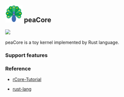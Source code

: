 ## <img src="docs/static/icon.png" width="55"> peaCore

![](https://img.shields.io/badge/language-Rust-brightgreen)

peaCore is a toy kernel implemented by Rust language.

### Support features

### Reference

- [rCore-Tutorial](https://rcore-os.cn/rCore-Tutorial-Book-v3/index.html)

- [rust-lang](https://doc.rust-lang.org/std/index.html)